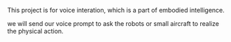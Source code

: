 This project is for voice interation, which is a part of embodied intelligence. 

we will send our voice prompt to ask the robots or small aircraft to realize the physical action. 


